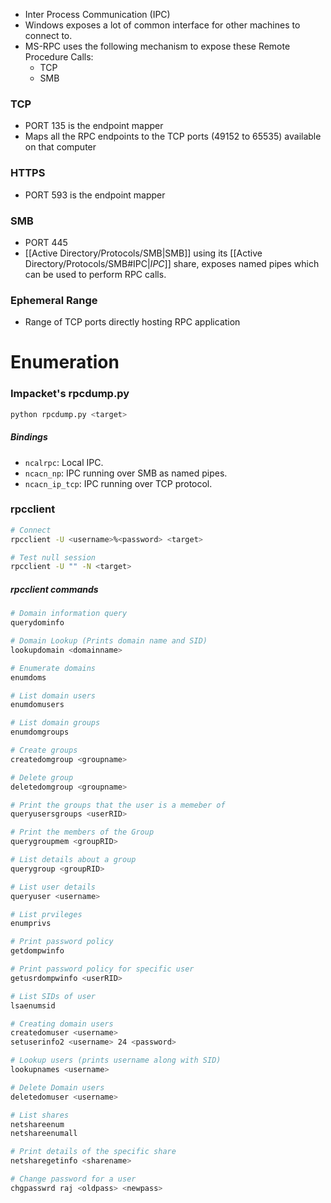 - Inter Process Communication (IPC)
- Windows exposes a lot of common interface for other machines to connect to.
- MS-RPC uses the following mechanism to expose these Remote Procedure Calls:
	- TCP
	- SMB
### TCP
- PORT 135 is the endpoint mapper
- Maps all the RPC endpoints to the TCP ports (49152 to 65535) available on that computer
### HTTPS
- PORT 593 is the endpoint mapper 
### SMB
- PORT 445
- [[Active Directory/Protocols/SMB|SMB]] using its [[Active Directory/Protocols/SMB#IPC$|IPC$]] share, exposes named pipes which can be used to perform RPC calls.
### Ephemeral Range
- Range of TCP ports directly hosting RPC application

# Enumeration
### Impacket's rpcdump.py
```bash
python rpcdump.py <target>
```
##### Bindings
- `ncalrpc`: Local IPC.
- `ncacn_np`: IPC running over SMB as named pipes.
- `ncacn_ip_tcp`: IPC running over TCP protocol.

### rpcclient
```bash
# Connect
rpcclient -U <username>%<password> <target>

# Test null session
rpcclient -U "" -N <target>
```
##### rpcclient commands
```bash
# Domain information query
querydominfo

# Domain Lookup (Prints domain name and SID)
lookupdomain <domainname>

# Enumerate domains
enumdoms

# List domain users
enumdomusers

# List domain groups
enumdomgroups

# Create groups
createdomgroup <groupname>

# Delete group
deletedomgroup <groupname>

# Print the groups that the user is a memeber of
queryusersgroups <userRID>

# Print the members of the Group
querygroupmem <groupRID>

# List details about a group
querygroup <groupRID>

# List user details
queryuser <username>

# List prvileges
enumprivs

# Print password policy
getdompwinfo

# Print password policy for specific user
getusrdompwinfo <userRID>

# List SIDs of user
lsaenumsid

# Creating domain users
createdomuser <username>
setuserinfo2 <username> 24 <password>

# Lookup users (prints username along with SID)
lookupnames <username>

# Delete Domain users
deletedomuser <username>

# List shares
netshareenum
netshareenumall

# Print details of the specific share
netsharegetinfo <sharename>

# Change password for a user
chgpasswrd raj <oldpass> <newpass>
```